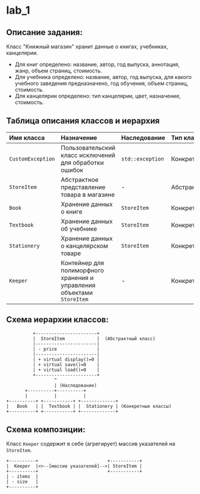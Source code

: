 # lab_1

## Описание задания:
Класс "Книжный магазин" хранит данные о книгах, учебниках, канцелярии.
* Для книг определено: название, автор, год выпуска, аннотация, жанр, объем страниц, стоимость.
* Для учебника определено: название, автор, год выпуска, для какого учебного заведения предназначено, год обучения, объем страниц, стоимость.
* Для канцелярии определено: тип канцелярии, цвет, назначение, стоимость.

## Таблица описания классов и иерархия

| Имя класса | Назначение | Наследование | Тип класса |
| :--- | :--- | :--- | :--- |
| `CustomException` | Пользовательский класс исключений для обработки ошибок | `std::exception` | Конкретный |
| `StoreItem` | Абстрактное представление товара в магазине | - | Абстрактный |
| `Book` | Хранение данных о книге | `StoreItem` | Конкретный |
| `Textbook` | Хранение данных об учебнике | `StoreItem` | Конкретный |
| `Stationery` | Хранение данных о канцелярском товаре | `StoreItem` | Конкретный |
| `Keeper` | Контейнер для полиморфного хранения и управления объектами `StoreItem` | - | Конкретный |

## Схема иерархии классов:

```
          +-----------------------+
          |  StoreItem            |  (Абстрактный класс)
          |-----------------------|
          | - price               |
          |-----------------------|
          | + virtual display()=0 |
          | + virtual save()=0    |
          | + virtual load()=0    |
          +-----------------------+
                  ^
                  | (Наследование)
       +----------+----------+
       |          |          |
+----------+ +-----------+ +-------------+
|   Book   | |  Textbook | |  Stationery | (Конкретные классы)
+----------+ +-----------+ +-------------+
```

## Схема композиции:

Класс `Keeper` содержит в себе (агрегирует) массив указателей на `StoreItem`.

```
+----------+                          +-----------+
|  Keeper  |<>--[массив указателей]-->| StoreItem |
+----------+                          +-----------+
| - items  |
| - size   |
+----------+
```